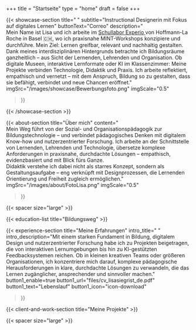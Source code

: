 +++
title = "Startseite"
type = "home"
draft = false
+++

{{< showcase-section
    title=" "
    subtitle="Instructional Designerin mit Fokus auf digitales Lernen"
    buttonText="Correo"
    description="<br/>Mein Name ist Lisa und ich arbeite im <a target='_blank' href='https://basel.lehre.roche.com/experio/'>Schullabor Experio </a>von Hoffmann-La Roche in Basel 🇨🇭, wo ich  praxisnahe MINT-Workshops konzipiere und durchführe. Mein Ziel: Lernen greifbar, relevant und nachhaltig gestalten. <br/>Dank meines interdisziplinären Hintergrunds betrachte ich Bildungsräume ganzheitlich – aus Sicht der Lernenden, Lehrenden und Organisation. Ob digitale Museen, interaktive Lernformate oder KI im Klassenzimmer: Meine Projekte verbinden Technologie, Didaktik und Praxis. Ich arbeite reflektiert, empathisch und vernetzt – mit dem Anspruch, Bildung so zu gestalten, dass sie befähigt, verbindet und neue Chancen eröffnet."
    imgSrc="/images/showcase/Bewerbungsfoto.png"
    imgScale="0.5" 
 >}}

{{< /showcase-section >}}

{{< about-section
    title="Über mich"
    content="<br/>Mein Weg führt von der Sozial- und Organisationspädagogik zur Bildungstechnologie – und verbindet pädagogisches Denken mit digitalem Know-how und nutzerzentrierter Forschung. Ich arbeite an der Schnittstelle von Lernenden, Lehrenden und Technologie, übersetze komplexe Anforderungen in praxisnahe, durchdachte Lösungen – empathisch, evidenzbasiert und mit Blick fürs Ganze. <br/>Didaktik verstehe ich dabei nicht als starres Konzept, sondern als Gestaltungsaufgabe – eng verknüpft mit Designprozessen, die Lernenden Orientierung und Freiheit zugleich ermöglichen."
    imgSrc="/images/about/FotoLisa.png"
    imgScale="0.5"
 >}}
 
{{< spacer size="large" >}}

{{< education-list
    title="Bildungsweg" >}}

{{< experience-section
    title="Meine Erfahrungen"
    intro_title=" "
    intro_description="Mit einem starken Fundament in Bildung, digitalem Design und nutzerzentrierter Forschung habe ich zu Projekten beigetragen, die von interaktiven Lernumgebungen bis hin zu KI-gestützten Feedbacksystemen reichen. Ob in kleinen kreativen Teams oder größeren Organisationen, ich konzentriere mich darauf, komplexe pädagogische Herausforderungen in klare, durchdachte Lösungen zu verwandeln, die das Lernen zugänglicher, ansprechender und sinnvoller machen." 
    button1_enable=true
    button1_url="files/cv_lisasiegrist_de.pdf"
    button1_text="Lebenslauf"
    button1_icon="icon-download" 
>}}

{{< client-and-work-section
    title="Meine Projekte" >}} 

{{< spacer size="large" >}}